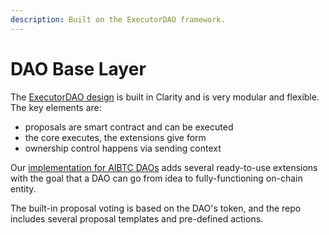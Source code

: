 ```yaml
---
description: Built on the ExecutorDAO framework.
---
```


# DAO Base Layer

The [ExecutorDAO design](https://github.com/MarvinJanssen/executor-dao) is built in Clarity and is very modular and flexible. The key elements are:

* proposals are smart contract and can be executed
* the core executes, the extensions give form
* ownership control happens via sending context

Our [implementation for AIBTC DAOs](https://github.com/aibtcdev/aibtcdev-contracts) adds several ready-to-use extensions with the goal that a DAO can go from idea to fully-functioning on-chain entity.

The built-in proposal voting is based on the DAO's token, and the repo includes several proposal templates and pre-defined actions.
